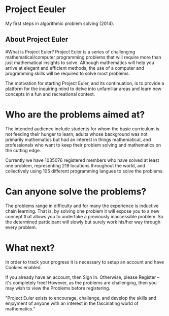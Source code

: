 # Project Eeuler
My first steps in algorithmic problem solving (2014).
## About Project Euler
#What is Project Euler?
Project Euler is a series of challenging mathematical/computer programming problems that will require more than just mathematical insights to solve. Although mathematics will help you arrive at elegant and efficient methods, the use of a computer and programming skills will be required to solve most problems.

The motivation for starting Project Euler, and its continuation, is to provide a platform for the inquiring mind to delve into unfamiliar areas and learn new concepts in a fun and recreational context.


# Who are the problems aimed at?
The intended audience include students for whom the basic curriculum is not feeding their hunger to learn, adults whose background was not primarily mathematics but had an interest in things mathematical, and professionals who want to keep their problem solving and mathematics on the cutting edge.

Currently we have 1035076 registered members who have solved at least one problem, representing 219 locations throughout the world, and collectively using 105 different programming langues to solve the problems.


# Can anyone solve the problems?
The problems range in difficulty and for many the experience is inductive chain learning. That is, by solving one problem it will expose you to a new concept that allows you to undertake a previously inaccessible problem. So the determined participant will slowly but surely work his/her way through every problem.


# What next?
In order to track your progress it is necessary to setup an account and have Cookies enabled.

If you already have an account, then Sign In. Otherwise, please Register – it's completely free!
However, as the problems are challenging, then you may wish to view the Problems before registering.



"Project Euler exists to encourage, challenge, and develop the skills and enjoyment of anyone with an interest in the fascinating world of mathematics."
